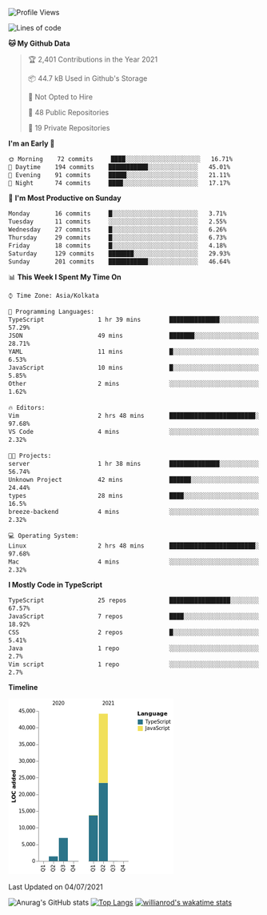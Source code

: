 <!--START_SECTION:waka-->
![Profile Views](http://img.shields.io/badge/Profile%20Views-0-blue)

![Lines of code](https://img.shields.io/badge/From%20Hello%20World%20I%27ve%20Written-66336%20lines%20of%20code-blue)

**🐱 My Github Data** 

> 🏆 2,401 Contributions in the Year 2021
 > 
> 📦 44.7 kB Used in Github's Storage 
 > 
> 🚫 Not Opted to Hire
 > 
> 📜 48 Public Repositories 
 > 
> 🔑 19 Private Repositories  
 > 
**I'm an Early 🐤** 

```text
🌞 Morning    72 commits     ████░░░░░░░░░░░░░░░░░░░░░   16.71% 
🌆 Daytime    194 commits    ███████████░░░░░░░░░░░░░░   45.01% 
🌃 Evening    91 commits     █████░░░░░░░░░░░░░░░░░░░░   21.11% 
🌙 Night      74 commits     ████░░░░░░░░░░░░░░░░░░░░░   17.17%

```
📅 **I'm Most Productive on Sunday** 

```text
Monday       16 commits     █░░░░░░░░░░░░░░░░░░░░░░░░   3.71% 
Tuesday      11 commits     ░░░░░░░░░░░░░░░░░░░░░░░░░   2.55% 
Wednesday    27 commits     █░░░░░░░░░░░░░░░░░░░░░░░░   6.26% 
Thursday     29 commits     █░░░░░░░░░░░░░░░░░░░░░░░░   6.73% 
Friday       18 commits     █░░░░░░░░░░░░░░░░░░░░░░░░   4.18% 
Saturday     129 commits    ███████░░░░░░░░░░░░░░░░░░   29.93% 
Sunday       201 commits    ███████████░░░░░░░░░░░░░░   46.64%

```


📊 **This Week I Spent My Time On** 

```text
⌚︎ Time Zone: Asia/Kolkata

💬 Programming Languages: 
TypeScript               1 hr 39 mins        ██████████████░░░░░░░░░░░   57.29% 
JSON                     49 mins             ███████░░░░░░░░░░░░░░░░░░   28.71% 
YAML                     11 mins             █░░░░░░░░░░░░░░░░░░░░░░░░   6.53% 
JavaScript               10 mins             █░░░░░░░░░░░░░░░░░░░░░░░░   5.85% 
Other                    2 mins              ░░░░░░░░░░░░░░░░░░░░░░░░░   1.62%

🔥 Editors: 
Vim                      2 hrs 48 mins       ████████████████████████░   97.68% 
VS Code                  4 mins              ░░░░░░░░░░░░░░░░░░░░░░░░░   2.32%

🐱‍💻 Projects: 
server                   1 hr 38 mins        ██████████████░░░░░░░░░░░   56.74% 
Unknown Project          42 mins             ██████░░░░░░░░░░░░░░░░░░░   24.44% 
types                    28 mins             ████░░░░░░░░░░░░░░░░░░░░░   16.5% 
breeze-backend           4 mins              ░░░░░░░░░░░░░░░░░░░░░░░░░   2.32%

💻 Operating System: 
Linux                    2 hrs 48 mins       ████████████████████████░   97.68% 
Mac                      4 mins              ░░░░░░░░░░░░░░░░░░░░░░░░░   2.32%

```

**I Mostly Code in TypeScript** 

```text
TypeScript               25 repos            █████████████████░░░░░░░░   67.57% 
JavaScript               7 repos             ████░░░░░░░░░░░░░░░░░░░░░   18.92% 
CSS                      2 repos             █░░░░░░░░░░░░░░░░░░░░░░░░   5.41% 
Java                     1 repo              ░░░░░░░░░░░░░░░░░░░░░░░░░   2.7% 
Vim script               1 repo              ░░░░░░░░░░░░░░░░░░░░░░░░░   2.7%

```


**Timeline**

![Chart not found](https://raw.githubusercontent.com/wise-introvert/wise-introvert/master/charts/bar_graph.png) 


 Last Updated on 04/07/2021
<!--END_SECTION:waka-->
![Anurag's GitHub stats](https://github-readme-stats.vercel.app/api?username=wise-introvert&count_private=true&show_icons=true)
[![Top Langs](https://github-readme-stats.vercel.app/api/top-langs/?username=wise-introvert&langs_count=10)](https://github.com/anuraghazra/github-readme-stats)
[![willianrod's wakatime stats](https://github-readme-stats.vercel.app/api/wakatime?username=wiseintrovert)](https://github.com/anuraghazra/github-readme-stats)
